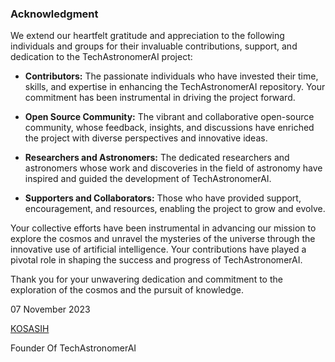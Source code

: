 ### Acknowledgment

We extend our heartfelt gratitude and appreciation to the following individuals and groups for their invaluable contributions, support, and dedication to the TechAstronomerAI project:

- **Contributors:** The passionate individuals who have invested their time, skills, and expertise in enhancing the TechAstronomerAI repository. Your commitment has been instrumental in driving the project forward.

- **Open Source Community:** The vibrant and collaborative open-source community, whose feedback, insights, and discussions have enriched the project with diverse perspectives and innovative ideas.

- **Researchers and Astronomers:** The dedicated researchers and astronomers whose work and discoveries in the field of astronomy have inspired and guided the development of TechAstronomerAI.

- **Supporters and Collaborators:** Those who have provided support, encouragement, and resources, enabling the project to grow and evolve.

Your collective efforts have been instrumental in advancing our mission to explore the cosmos and unravel the mysteries of the universe through the innovative use of artificial intelligence. Your contributions have played a pivotal role in shaping the success and progress of TechAstronomerAI.

Thank you for your unwavering dedication and commitment to the exploration of the cosmos and the pursuit of knowledge.

07 November 2023

[KOSASIH](https://www.linkedin.com/in/kosasih-81b46b5a) 

Founder Of TechAstronomerAI
